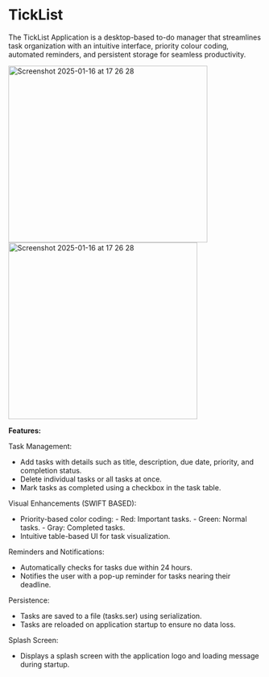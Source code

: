 # TickList
 The TickList Application is a desktop-based to-do manager that streamlines task organization with an intuitive interface, priority colour coding, automated reminders, and persistent storage for seamless productivity.
 
<img width="395" height="350" alt="Screenshot 2025-01-16 at 17 26 28" src="https://github.com/user-attachments/assets/98724153-5179-4ae7-9cba-f4ee81f0fd8e" />

<img width="375" height="350" alt="Screenshot 2025-01-16 at 17 26 28" src="https://github.com/user-attachments/assets/956b3cf5-647d-48f4-86fa-be749030d453" />


**Features:**

Task Management:
- Add tasks with details such as title, description, due date, priority, and completion status.
- Delete individual tasks or all tasks at once.
- Mark tasks as completed using a checkbox in the task table.

Visual Enhancements (SWIFT BASED):
- Priority-based color coding:
          - Red: Important tasks.
          - Green: Normal tasks.
          - Gray: Completed tasks.
- Intuitive  table-based UI for task visualization.

Reminders and Notifications:
- Automatically checks for tasks due within 24 hours.
- Notifies the user with a pop-up reminder for tasks nearing their deadline.

Persistence:
- Tasks are saved to a file (tasks.ser) using serialization.
- Tasks are reloaded on application startup to ensure no data loss.

Splash Screen:
- Displays a splash screen with the application logo and loading message during startup.

